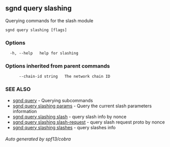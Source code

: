 ## sgnd query slashing

Querying commands for the slash module

```
sgnd query slashing [flags]
```

### Options

```
  -h, --help   help for slashing
```

### Options inherited from parent commands

```
      --chain-id string   The network chain ID
```

### SEE ALSO

* [sgnd query](sgnd_query.md)	 - Querying subcommands
* [sgnd query slashing params](sgnd_query_slashing_params.md)	 - Query the current slash parameters information
* [sgnd query slashing slash](sgnd_query_slashing_slash.md)	 - query slash info by nonce
* [sgnd query slashing slash-request](sgnd_query_slashing_slash-request.md)	 - query slash request proto by nonce
* [sgnd query slashing slashes](sgnd_query_slashing_slashes.md)	 - query slashes info

###### Auto generated by spf13/cobra
